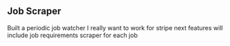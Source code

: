 ## Job Scraper
Built a periodic job watcher
I really want to work for stripe
next features will include job requirements scraper for each job